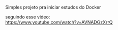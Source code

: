 Simples projeto pra iniciar estudos do Docker

seguindo esse video:
<br>
https://www.youtube.com/watch?v=AVNADGzXrrQ
